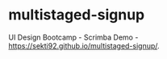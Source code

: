 # multistaged-signup
UI Design Bootcamp - Scrimba
Demo - https://sekti92.github.io/multistaged-signup/.
